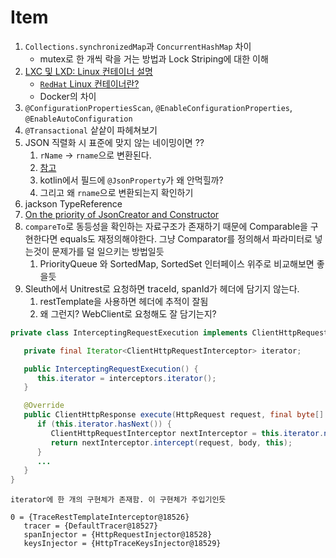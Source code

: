 # Item

1. `Collections.synchronizedMap`과 `ConcurrentHashMap` 차이
   - mutex로 한 개씩 락을 거는 방법과 Lock Striping에 대한 이해
2. [LXC 및 LXD: Linux 컨테이너 설명](https://www.sumologickorea.com/blog/lxc-lxd-linux-containers/)
   - [`RedHat` Linux 컨테이너란?](https://www.redhat.com/ko/topics/containers/whats-a-linux-container)
   - Docker의 차이
3. `@ConfigurationPropertiesScan`, `@EnableConfigurationProperties`, `@EnableAutoConfiguration`
4. `@Transactional` 샅샅이 파헤쳐보기
5. JSON 직렬화 시 표준에 맞지 않는 네이밍이면 ??
   1. `rName` -> `rname`으로 변환된다.
   2. [참고](https://unhosted.tistory.com/82)
   3. kotlin에서 필드에 `@JsonProperty`가 왜 안먹힐까?
   4. 그리고 왜 `rname`으로 변환되는지 확인하기
6. jackson TypeReference
7. [On the priority of JsonCreator and Constructor](https://github.com/FasterXML/jackson-module-kotlin/issues/514)
8. `compareTo`로 동등성을 확인하는 자료구조가 존재하기 때문에 Comparable을 구현한다면 equals도 재정의해야한다. 그냥 Comparator를 정의해서 파라미터로 넣는것이 문제가를 덜 일으키는 방법일듯
   1. PriorityQueue 와 SortedMap, SortedSet 인터페이스 위주로 비교해보면 좋을듯
9. Sleuth에서 Unitrest로 요청하면 traceId, spanId가 헤더에 담기지 않는다.
   1. restTemplate을 사용하면 헤더에 추적이 잘됨
   2. 왜 그런지? WebClient로 요청해도 잘 담기는지?

```java
private class InterceptingRequestExecution implements ClientHttpRequestExecution {

   private final Iterator<ClientHttpRequestInterceptor> iterator;

   public InterceptingRequestExecution() {
      this.iterator = interceptors.iterator();
   }

   @Override
   public ClientHttpResponse execute(HttpRequest request, final byte[] body) throws IOException {
      if (this.iterator.hasNext()) {
         ClientHttpRequestInterceptor nextInterceptor = this.iterator.next();
         return nextInterceptor.intercept(request, body, this);
      }
      ...
   }
}
```

```
iterator에 한 개의 구현체가 존재함. 이 구현체가 주입기인듯

0 = {TraceRestTemplateInterceptor@18526} 
   tracer = {DefaultTracer@18527} 
   spanInjector = {HttpRequestInjector@18528} 
   keysInjector = {HttpTraceKeysInjector@18529} 
```
